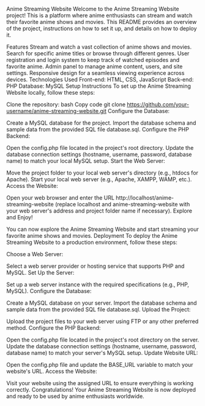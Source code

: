 Anime Streaming Website
Welcome to the Anime Streaming Website project! This is a platform where anime enthusiasts can stream and watch their favorite anime shows and movies. This README provides an overview of the project, instructions on how to set it up, and details on how to deploy it.

Features
Stream and watch a vast collection of anime shows and movies.
Search for specific anime titles or browse through different genres.
User registration and login system to keep track of watched episodes and favorite anime.
Admin panel to manage anime content, users, and site settings.
Responsive design for a seamless viewing experience across devices.
Technologies Used
Front-end: HTML, CSS, JavaScript
Back-end: PHP
Database: MySQL
Setup Instructions
To set up the Anime Streaming Website locally, follow these steps:

Clone the repository:
bash
Copy code
git clone https://github.com/your-username/anime-streaming-website.git
Configure the Database:

Create a MySQL database for the project.
Import the database schema and sample data from the provided SQL file database.sql.
Configure the PHP Backend:

Open the config.php file located in the project's root directory.
Update the database connection settings (hostname, username, password, database name) to match your local MySQL setup.
Start the Web Server:

Move the project folder to your local web server's directory (e.g., htdocs for Apache).
Start your local web server (e.g., Apache, XAMPP, WAMP, etc.).
Access the Website:

Open your web browser and enter the URL http://localhost/anime-streaming-website (replace localhost and anime-streaming-website with your web server's address and project folder name if necessary).
Explore and Enjoy!

You can now explore the Anime Streaming Website and start streaming your favorite anime shows and movies.
Deployment
To deploy the Anime Streaming Website to a production environment, follow these steps:

Choose a Web Server:

Select a web server provider or hosting service that supports PHP and MySQL.
Set Up the Server:

Set up a web server instance with the required specifications (e.g., PHP, MySQL).
Configure the Database:

Create a MySQL database on your server.
Import the database schema and sample data from the provided SQL file database.sql.
Upload the Project:

Upload the project files to your web server using FTP or any other preferred method.
Configure the PHP Backend:

Open the config.php file located in the project's root directory on the server.
Update the database connection settings (hostname, username, password, database name) to match your server's MySQL setup.
Update Website URL:

Open the config.php file and update the BASE_URL variable to match your website's URL.
Access the Website:

Visit your website using the assigned URL to ensure everything is working correctly.
Congratulations! Your Anime Streaming Website is now deployed and ready to be used by anime enthusiasts worldwide.
